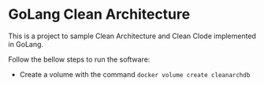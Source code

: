 # GoLang Clean Architecture

This is a project to sample Clean Architecture and Clean Clode implemented in GoLang.

Follow the bellow steps to run the software:

* Create a volume with the command `docker volume create cleanarchdb`
